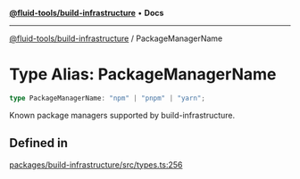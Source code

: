 [**@fluid-tools/build-infrastructure**](../README.md) • **Docs**

***

[@fluid-tools/build-infrastructure](../README.md) / PackageManagerName

# Type Alias: PackageManagerName

```ts
type PackageManagerName: "npm" | "pnpm" | "yarn";
```

Known package managers supported by build-infrastructure.

## Defined in

[packages/build-infrastructure/src/types.ts:256](https://github.com/microsoft/FluidFramework/blob/main/build-tools/packages/build-infrastructure/src/types.ts#L256)
